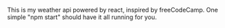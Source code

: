 This is my weather api powered by react, inspired by freeCodeCamp. One simple "npm start" should have it all running for you.
